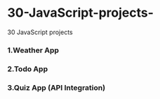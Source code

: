 # 30-JavaScript-projects-
30 JavaScript projects 

### 1.Weather App
### 2.Todo App
### 3.Quiz App (API Integration)
